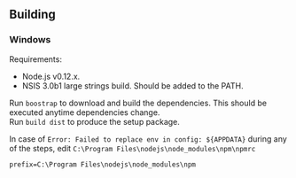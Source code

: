## Building

### Windows

Requirements:

* Node.js v0.12.x.
* NSIS 3.0b1 large strings build. Should be added to the PATH.

Run `boostrap` to download and build the dependencies. This should be executed anytime dependencies change.  
Run `build dist` to produce the setup package.


In case of `Error: Failed to replace env in config: ${APPDATA}` during any of the steps, edit `C:\Program Files\nodejs\node_modules\npm\npmrc`
```
prefix=C:\Program Files\nodejs\node_modules\npm
```
